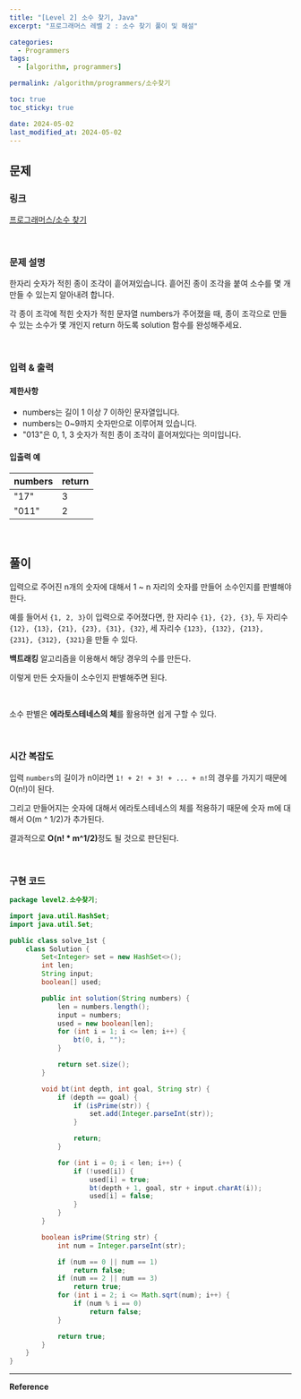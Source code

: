 ```yaml
---
title: "[Level 2] 소수 찾기, Java"
excerpt: "프로그래머스 레벨 2 : 소수 찾기 풀이 및 해설"

categories:
  - Programmers
tags:
  - [algorithm, programmers]

permalink: /algorithm/programmers/소수찾기

toc: true
toc_sticky: true

date: 2024-05-02
last_modified_at: 2024-05-02
---
```


## 문제

### 링크

[프로그래머스/소수 찾기](https://school.programmers.co.kr/learn/courses/30/lessons/42839)

<br>

### 문제 설명

한자리 숫자가 적힌 종이 조각이 흩어져있습니다. 흩어진 종이 조각을 붙여 소수를 몇 개 만들 수 있는지 알아내려 합니다.

각 종이 조각에 적힌 숫자가 적힌 문자열 numbers가 주어졌을 때, 종이 조각으로 만들 수 있는 소수가 몇 개인지 return 하도록 solution 함수를 완성해주세요.

<br>

### 입력 & 출력

#### 제한사항

- numbers는 길이 1 이상 7 이하인 문자열입니다.
- numbers는 0~9까지 숫자만으로 이루어져 있습니다.
- "013"은 0, 1, 3 숫자가 적힌 종이 조각이 흩어져있다는 의미입니다.

#### 입출력 예

|numbers|return|
|---|---|
|"17"|3|
|"011"|2|

<br>

## 풀이

입력으로 주어진 n개의 숫자에 대해서 1 ~ n 자리의 숫자를 만들어 소수인지를 판별해야 한다.

예를 들어서 `{1, 2, 3}`이 입력으로 주어졌다면,
한 자리수 `{1}, {2}, {3}`, 두 자리수 `{12}, {13}, {21}, {23}, {31}, {32}`,
세 자리수 `{123}, {132}, {213}, {231}, {312}, {321}`을 만들 수 있다.

<b>백트래킹</b> 알고리즘을 이용해서 해당 경우의 수를 만든다.

이렇게 만든 숫자들이 소수인지 판별해주면 된다.

<br>

소수 판별은 <b>에라토스테네스의 체</b>를 활용하면 쉽게 구할 수 있다.

<br>

### 시간 복잡도

입력 `numbers`의 길이가 n이라면 `1! + 2! + 3! + ... + n!`의 경우를 가지기 때문에 O(n!)이 된다.

그리고 만들어지는 숫자에 대해서 에라토스테네스의 체를 적용하기 때문에 숫자 m에 대해서 O(m ^ 1/2)가 추가된다.

결과적으로 <b>O(n! * m^1/2)</b>정도 될 것으로 판단된다.

<br>

### 구현 코드

```java
package level2.소수찾기;

import java.util.HashSet;
import java.util.Set;

public class solve_1st {
    class Solution {
        Set<Integer> set = new HashSet<>();
        int len;
        String input;
        boolean[] used;

        public int solution(String numbers) {
            len = numbers.length();
            input = numbers;
            used = new boolean[len];
            for (int i = 1; i <= len; i++) {
                bt(0, i, "");
            }

            return set.size();
        }

        void bt(int depth, int goal, String str) {
            if (depth == goal) {
                if (isPrime(str)) {
                    set.add(Integer.parseInt(str));
                }

                return;
            }

            for (int i = 0; i < len; i++) {
                if (!used[i]) {
                    used[i] = true;
                    bt(depth + 1, goal, str + input.charAt(i));
                    used[i] = false;
                }
            }
        }

        boolean isPrime(String str) {
            int num = Integer.parseInt(str);

            if (num == 0 || num == 1)
                return false;
            if (num == 2 || num == 3)
                return true;
            for (int i = 2; i <= Math.sqrt(num); i++) {
                if (num % i == 0)
                    return false;
            }

            return true;
        }
    }
}
```


<hr>
<b>Reference</b>  
